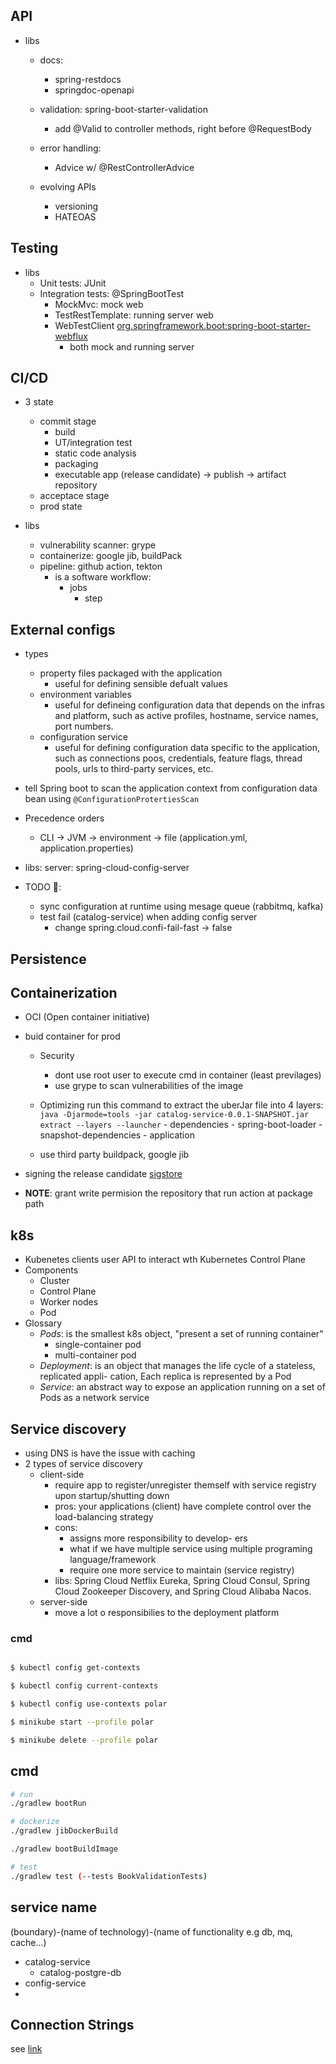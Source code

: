 
## API

- libs
    - docs:
        - spring-restdocs
        - springdoc-openapi
    - validation: spring-boot-starter-validation
        - add @Valid to controller methods, right before @RequestBody

    - error handling:
        - Advice w/ @RestControllerAdvice

    - evolving APIs
        - versioning
        - HATEOAS

## Testing

- libs
    - Unit tests: JUnit
    - Integration tests: @SpringBootTest
        - MockMvc: mock web
        - TestRestTemplate: running server web
        - WebTestClient <org.springframework.boot:spring-boot-starter-webflux>
            - both mock and running server

## CI/CD

- 3 state
    - commit stage
        - build
        - UT/integration test
        - static code analysis
        - packaging
        - executable app (release candidate) -> publish -> artifact repository 
    - acceptace stage
    - prod state
    
- libs
    - vulnerability scanner: grype
    - containerize: google jib, buildPack
    - pipeline: github action, tekton
        - is a software workflow:   
            - jobs
                - step

## External configs

- types
    - property files packaged with the application
        - useful for defining sensible defualt values
    - environment variables
        - useful for defineing configuration data that depends on the infras and platform, such as active profiles, hostname,      service names, port numbers.
    - configuration service
        - useful for defining configuration data specific to the application, such as connections poos, credentials, feature flags, thread pools, urls to third-party services, etc.


- tell Spring boot to scan the application context from configuration data bean using `@ConfigurationProtertiesScan`

- Precedence orders
    - CLI -> JVM -> environment -> file (application.yml, application.properties)
    
- libs:
    server: spring-cloud-config-server

- TODO 🚨:
    - sync configuration at runtime using mesage queue (rabbitmq, kafka)
    - test fail (catalog-service) when adding config server
        - change spring.cloud.confi-fail-fast -> false


## Persistence

## Containerization
- OCI (Open container initiative)

- buid container for prod

    - Security
        - dont use root user to execute cmd in container (least previlages)
        - use grype to scan vulnerabilities of the image

    - Optimizing
        run this command to extract the uberJar file into 4 layers:
            `java -Djarmode=tools -jar catalog-service-0.0.1-SNAPSHOT.jar extract --layers --launcher`
            - dependencies
            - spring-boot-loader
            - snapshot-dependencies
            - application

    - use third party buildpack, google jib

- signing the release candidate [sigstore](www.sigstore.dev)
- **NOTE**: grant write permision the repository that run action at package path

## k8s

- Kubenetes clients user API to interact wth Kubernetes Control Plane
- Components
    - Cluster
    - Control Plane
    - Worker nodes
    - Pod
- Glossary
    - *Pods*: is the smallest k8s object, "present a set of running container"
        - single-container pod
        - multi-container pod
    - *Deployment*: is an object that manages the life cycle of a stateless, replicated appli- cation, Each replica is represented by a Pod
    -  *Service*: an abstract way to expose an application running on a set of Pods as a network service

## Service discovery
- using DNS is have the issue with caching 
- 2 types of service discovery
    - client-side 
        - require app to register/unregister themself with service registry upon startup/shutting down
        - pros: your applications (client) have complete control over the load-balancing strategy
        - cons: 
            - assigns more responsibility to develop- ers
            - what if we have multiple service using multiple programing language/framework
            - require one more service to maintain (service registry)
        - libs: Spring Cloud Netflix Eureka, Spring Cloud Consul, Spring Cloud Zookeeper Discovery, and Spring Cloud
Alibaba Nacos.
    - server-side
        - move a lot o responsibilies to the deployment platform 
        



### cmd
```sh

$ kubectl config get-contexts

$ kubectl config current-contexts

$ kubectl config use-contexts polar

$ minikube start --profile polar

$ minikube delete --profile polar

```



## cmd

```bash
# run
./gradlew bootRun

# dockerize
./gradlew jibDockerBuild

./gradlew bootBuildImage

# test
./gradlew test (--tests BookValidationTests)

```

## service name

(boundary)-(name of technology)-(name of functionality e.g db, mq, cache...)

- catalog-service
    - catalog-postgre-db
- config-service
- 

## Connection Strings
see [link](./database-connection-strings.md)